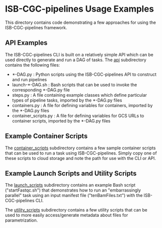 # ISB-CGC-pipelines Usage Examples

This directory contains code demonstrating a few approaches for using the ISB-CGC-pipelines framework.

## API Examples

The ISB-CGC-pipelines CLI is built on a relatively simple API which can be used directly to generate and run a DAG of tasks.  The [api](https://github.com/isb-cgc/ISB-CGC-pipelines/tree/master/lib/examples/api) subdirectory contains the following files:
- *-DAG.py : Python scripts using the ISB-CGC-pipelines API to construct and run pipelines
- launch-*-DAG.sh : Bash scripts that can be used to invoke the corresponding *-DAG.py file
- steps.py : A file containing example classes which define particular types of pipeline tasks, imported by the *-DAG.py files
- containers.py : A file for defining variables for containers, imported by the *-DAG.py files
- container_scripts.py : A file for defining variables for GCS URLs to container scripts, imported by the *-DAG.py files

## Example Container Scripts

The [container_scripts](https://github.com/isb-cgc/ISB-CGC-pipelines/tree/master/lib/examples/container_scripts) subdirectory contains a few sample container scripts that can be used to run a task using ISB-CGC-pipelines.  Simply copy one of these scripts to cloud storage and note the path for use with the CLI or API.

## Example Launch Scripts and Utility Scripts

The [launch_scripts](https://github.com/isb-cgc/ISB-CGC-pipelines/tree/master/lib/examples/launch_scripts) subdirectory contains an example Bash script ("startFastqc.sh") that demonstrates how to run an "embarrassingly parallel" task using an input manifest file ("tenBamFiles.txt") with the ISB-CGC-pipelines CLI.

The [utility_scripts](https://github.com/isb-cgc/ISB-CGC-pipelines/tree/master/lib/examples/utility_scripts) subdirectory contains a few utility scripts that can be used to more easily access/generate metadata about files for parametrization.
